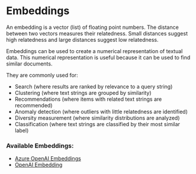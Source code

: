 # Embeddings

An embedding is a vector (list) of floating point numbers. The distance between two vectors measures their relatedness. Small distances suggest high relatedness and large distances suggest low relatedness.

Embeddings can be used to create a numerical representation of textual data. This numerical representation is useful because it can be used to find similar documents.

They are commonly used for:

* Search (where results are ranked by relevance to a query string)
* Clustering (where text strings are grouped by similarity)
* Recommendations (where items with related text strings are recommended)
* Anomaly detection (where outliers with little relatedness are identified)
* Diversity measurement (where similarity distributions are analyzed)
* Classification (where text strings are classified by their most similar label)

### Available Embeddings:

* [Azure OpenAI Embeddings](azure-openai-embeddings.md)
* [OpenAI Embedding](openai-embedding.md)

